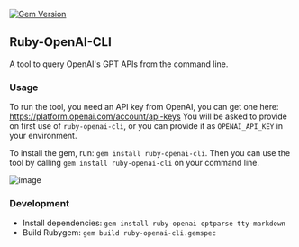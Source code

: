 [![Gem Version](https://badge.fury.io/rb/ruby-openai-cli.svg)](https://badge.fury.io/rb/ruby-openai-cli)

## Ruby-OpenAI-CLI

A tool to query OpenAI's GPT APIs from the command line.

### Usage

To run the tool, you need an API key from OpenAI, you can get one here:
https://platform.openai.com/account/api-keys
You will be asked to provide on first use of `ruby-openai-cli`, or you can
provide it as `OPENAI_API_KEY` in your environment.

To install the gem, run: `gem install ruby-openai-cli`. Then you can 
use the tool by calling `gem install ruby-openai-cli` on your command line.

![image](https://user-images.githubusercontent.com/582520/229294457-81542496-1401-450e-a6e2-279dc7de27d3.png)

### Development

* Install dependencies: `gem install ruby-openai optparse tty-markdown`
* Build Rubygem: `gem build ruby-openai-cli.gemspec`
